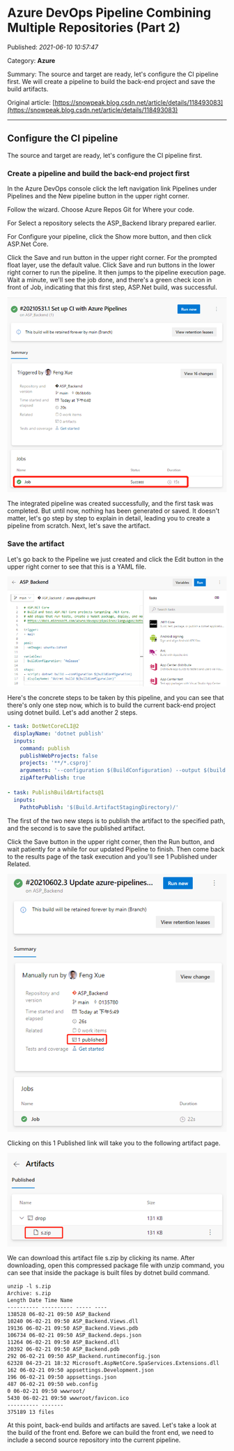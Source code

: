 # Azure DevOps Pipeline Combining Multiple Repositories (Part 2)

Published: *2021-06-10 10:57:47*

Category: __Azure__

Summary: The source and target are ready, let's configure the CI pipeline first. We will create a pipeline to build the back-end project and save the build artifacts.

Original article: [https://snowpeak.blog.csdn.net/article/details/118493083](https://snowpeak.blog.csdn.net/article/details/118493083)

---------

## Configure the CI pipeline

The source and target are ready, let's configure the CI pipeline first.

### Create a pipeline and build the back-end project first

In the Azure DevOps console click the left navigation link Pipelines under Pipelines and the New pipeline button in the upper right corner.

Follow the wizard. Choose Azure Repos Git for Where your code.

For Select a repository selects the ASP_Backend library prepared earlier.

For Configure your pipeline, click the Show more button, and then click ASP.Net Core.

Click the Save and run button in the upper right corner. For the prompted float layer, use the default value. Click Save and run buttons in the lower right corner to run the pipeline. It then jumps to the pipeline execution page. Wait a minute, we'll see the job done, and there's a green check icon in front of Job, indicating that this first step, ASP.Net build, was successful.

![](../assets/img/20210610_Azure_DevOps_Pipeline_2_01.png)

The integrated pipeline was created successfully, and the first task was completed. But until now, nothing has been generated or saved. It doesn't matter, let's go step by step to explain in detail, leading you to create a pipeline from scratch. Next, let's save the artifact.

### Save the artifact

Let's go back to the Pipeline we just created and click the Edit button in the upper right corner to see that this is a YAML file.

![](../assets/img/20210610_Azure_DevOps_Pipeline_2_02.png)

Here's the concrete steps to be taken by this pipeline, and you can see that there's only one step now, which is to build the current back-end project using dotnet build. Let's add another 2 steps.

```yaml
- task: DotNetCoreCLI@2
  displayName: 'dotnet publish'
  inputs:
    command: publish
    publishWebProjects: false
    projects: '**/*.csproj'
    arguments: '--configuration $(BuildConfiguration) --output $(build.artifactstagingdirectory)'
    zipAfterPublish: true

- task: PublishBuildArtifacts@1
  inputs:
    PathtoPublish: '$(Build.ArtifactStagingDirectory)/'
```

The first of the two new steps is to publish the artifact to the specified path, and the second is to save the published artifact.

Click the Save button in the upper right corner, then the Run button, and wait patiently for a while for our updated Pipeline to finish. Then come back to the results page of the task execution and you'll see 1 Published under Related.

![](../assets/img/20210610_Azure_DevOps_Pipeline_2_03.png)

Clicking on this 1 Published link will take you to the following artifact page.

![](../assets/img/20210610_Azure_DevOps_Pipeline_2_04.png)

We can download this artifact file s.zip by clicking its name. After downloading, open this compressed package file with unzip command, you can see that inside the package is built files by dotnet build command.

```
unzip -l s.zip
Archive: s.zip
Length Date Time Name
---------- ---------- ----- ----
138528 06-02-21 09:50 ASP_Backend
10240 06-02-21 09:50 ASP_Backend.Views.dll
19136 06-02-21 09:50 ASP_Backend.Views.pdb
106734 06-02-21 09:50 ASP_Backend.deps.json
11264 06-02-21 09:50 ASP_Backend.dll
20392 06-02-21 09:50 ASP_Backend.pdb
292 06-02-21 09:50 ASP_Backend.runtimeconfig.json
62328 04-23-21 18:32 Microsoft.AspNetCore.SpaServices.Extensions.dll
162 06-02-21 09:50 appsettings.Development.json
196 06-02-21 09:50 appsettings.json
487 06-02-21 09:50 web.config
0 06-02-21 09:50 wwwroot/
5430 06-02-21 09:50 wwwroot/favicon.ico
---------- -------
375189 13 files
```

At this point, back-end builds and artifacts are saved. Let's take a look at the build of the front end. Before we can build the front end, we need to include a second source repository into the current pipeline.
